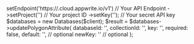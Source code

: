 <?php

use Appwrite\Client;
use Appwrite\Services\Databases;

$client = (new Client())
    ->setEndpoint('https://<REGION>.cloud.appwrite.io/v1') // Your API Endpoint
    ->setProject('<YOUR_PROJECT_ID>') // Your project ID
    ->setKey('<YOUR_API_KEY>'); // Your secret API key

$databases = new Databases($client);

$result = $databases->updatePolygonAttribute(
    databaseId: '<DATABASE_ID>',
    collectionId: '<COLLECTION_ID>',
    key: '',
    required: false,
    default: '', // optional
    newKey: '' // optional
);